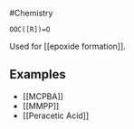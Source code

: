 #Chemistry
```smiles
OOC([R])=O
```
Used for [[epoxide formation]].
## Examples
* [[MCPBA]]
* [[MMPP]]
* [[Peracetic Acid]]